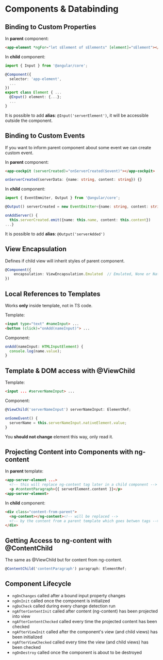 
# Components & Databinding

## Binding to Custom Properties

In **parent** component:

```html
<app-element *ngFor="let sElement of sElements" [element]="sElement"></app-element>
```

In **child** component:

```typescript
import { Input } from '@angular/core';

@Component({
  selector: 'app-element',
  ...
})
export class Element { ...
  @Input() element: {...};
  ...
}
```

It is possible to add **alias**: `@Input('serverElement')`, it will be accessible outside the component.

## Binding to Custom Events

If you want to inform parent component about some event we can create custom event.

In **parent** component:

```html
<app-cockpit (serverCreated)="onServerCreated($event)"></app-cockpit>
```

```typescript
onServerCreated(serverData: {name: string, content: string}) {}
```

In **child** component:

```typescript
import { EventEmmiter, Output } from '@angular/core';

@Output() serverCreated = new EventEmitter<{name: string, content: string}>();

onAddServer() {
  this.serverCreated.emit({name: this.name, content: this.content})
...}
```

It is possible to add **alias**: `@Output('serverAdded')`

## View Encapsulation

Defines if child view will inherit styles of parent component.

```typescript
@Component({
    encapsulation: ViewEncapsulation.Emulated  // Emulated, None or Native
})
```

## Local References to Templates

Works **only** inside template, not in TS code.

Template:
```html
<input type="text" #nameInput> ...
<button (click)="onAdd(nameInput)"> ...
```
Component:
```typescript
onAdd(nameInput: HTMLInputElement) {
  console.log(name.value);
}
```

## Template & DOM access with @ViewChild

Template:
```html
<input ... #serverNameInput> ...
```
Component:
```typescript
@ViewChild('serverNameInput') serverNameInput: ElementRef;

onSomeEvent() {
  serverName = this.serverNameInput.nativeElement.value;
}
```
You **should not change** element this way, only read it.

## Projecting Content into Components with ng-content

In **parent** template:

```html
<app-server-element ...>
  <!-- this will replace ng-content tag later in a child component -->
  <p #contentParagraph>{{ serverElement.content }}</p>
<app-server-element>
```
In **child** component:
```html
<div class="content-from-parent">
  <ng-content></ng-content><!-- will be replaced -->
  <!-- by the content from a parent template which goes betwen tags -->
</div>
```

## Getting Access to ng-content with @ContentChild

The same as @ViewChild but for content from ng-content. 

```typescript
@ContentChild('contentParagraph') paragraph: ElementRef;
```

## Component Lifecycle

* `ngOnChanges` called after a bound input property changes
* `ngOnInit` called once the component is initialized
* `ngDoCheck` called during every change detection run
* `ngAfterContentInit` called after content (ng-content) has been projected into view
* `ngAfterContentChecked` called every time the projected content has been checked
* `ngAfterViewInit` called after the component's view (and child views) has been initialized
* `ngAfterViewChecked` called every time the view (and child views) has been checked
* `ngOnDestroy` called once the component is about to be destroyed
